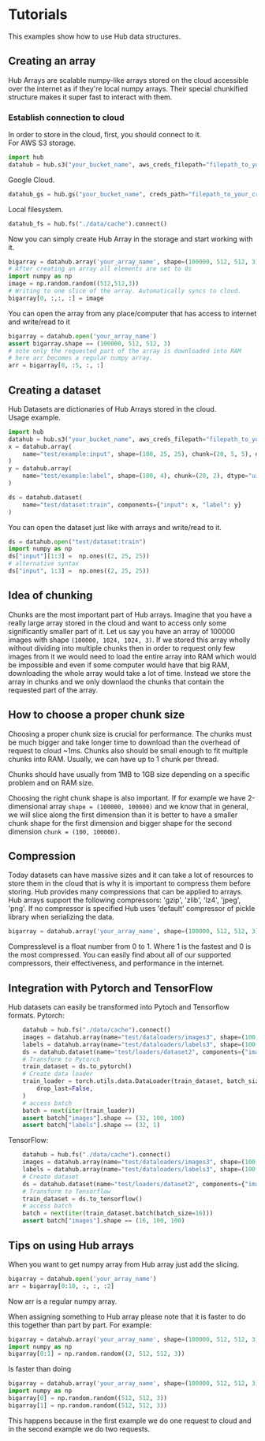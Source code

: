 # Tutorials

This examples show how to use Hub data structures.

## Creating an array
Hub Arrays are scalable numpy-like arrays stored on the cloud accessible over the internet as if they're local numpy arrays. Their special chunkified structure makes it super fast to interact with them.

### Establish connection to cloud 
In order to store in the cloud, first, you should connect to it.  
For AWS S3 storage. 
```python
import hub
datahub = hub.s3("your_bucket_name", aws_creds_filepath="filepath_to_your_credentials").connect()
```
Google Cloud.
```python
datahub_gs = hub.gs("your_bucket_name", creds_path="filepath_to_your_credentials.json").connect()
```

Local filesystem.
```python
datahub_fs = hub.fs("./data/cache").connect()
```

Now you can simply create Hub Array in the storage and start working with it.
```python
bigarray = datahub.array('your_array_name', shape=(100000, 512, 512, 3), chunk=(100, 512, 512, 3), dtype='int32')
# After creating an array all elements are set to 0s
import numpy as np
image = np.random.random((512,512,3))
# Writing to one slice of the array. Automatically syncs to cloud.
bigarray[0, :,:, :] = image
```

You can open the array from any place/computer that has access to internet and write/read to it 
```python
bigarray = datahub.open('your_array_name')
assert bigarray.shape == (100000, 512, 512, 3)
# note only the requested part of the array is downloaded into RAM
# here arr becomes a regular numpy array.
arr = bigarray[0, :5, :, :]
```

## Creating a dataset
Hub Datasets are dictionaries of Hub Arrays stored in the cloud.  
Usage example.

```python
import hub
datahub = hub.s3("your_bucket_name", aws_creds_filepath="filepath_to_your_credentials").connect()
x = datahub.array(
    name="test/example:input", shape=(100, 25, 25), chunk=(20, 5, 5), dtype="uint8"
)
y = datahub.array(
    name="test/example:label", shape=(100, 4), chunk=(20, 2), dtype="uint8"
)

ds = datahub.dataset(
    name="test/dataset:train", components={"input": x, "label": y} 
)
```

You can open the dataset just like with arrays and write/read to it.

```python
ds = datahub.open("test/dataset:train")
import numpy as np
ds["input"][1:3] =  np.ones((2, 25, 25))
# alternative syntax
ds["input", 1:3] =  np.ones((2, 25, 25))
```

## Idea of chunking 
Chunks are the most important part of Hub arrays. Imagine that you have a really large array stored in the cloud and want to access only some significantly smaller part of it. Let us say you have an array of 100000 images with shape ```(100000, 1024, 1024, 3)```. If we stored this array wholly without dividing into multiple chunks then in order to request only few images from it we would need to load the entire array into RAM which would be impossible and even if some computer would have that big RAM, downloading the whole array would take a lot of time. Instead we store the array in chunks and we only downlaod the chunks that contain the requested part of the array.  

## How to choose a proper chunk size
Choosing a proper chunk size is crucial for performance. The chunks must be much bigger and take longer time to download than the overhead of request to cloud ~1ms. Chunks also should be small enough to fit multiple chunks into RAM. Usually, we can have up to 1 chunk per thread. 

Chunks should have usually from 1MB to 1GB size depending on a specific problem and on RAM size.

Choosing the right chunk shape is also important. If for example we have 2-dimensional array ```shape = (100000, 100000)``` and we know that in general, we will slice along the first dimension than it is better to have a smaller chunk shape for the first dimension and bigger shape for the second dimension ```chunk = (100, 100000)```. 

## Compression 
Today datasets can have massive sizes and it can take a lot of resources to store them in the cloud that is why it is important to compress them before storing. Hub provides many compressions that can be applied to arrays. Hub arrays support the following compressors: 'gzip', 'zlib', 'lz4', 'jpeg', 'png'. If no compressor is specified Hub uses 'default' compressor of pickle library when serializing the data. 

```python
bigarray = datahub.array('your_array_name', shape=(100000, 512, 512, 3), chunk=(100, 512, 512, 3), dtype='int32', compress="gzip", compresslevel=0.3)
```

Compresslevel is a float number from 0 to 1. Where 1 is the fastest and 0 is the most compressed. 
You can easily find about all of our supported compressors, their effectiveness, and performance in the internet.  

## Integration with Pytorch and TensorFlow
Hub datasets can easily be transformed into Pytoch and Tensorflow formats.
Pytorch:
```python
    datahub = hub.fs("./data/cache").connect()
    images = datahub.array(name="test/dataloaders/images3", shape=(100, 100, 100), chunk=(1, 100, 100), dtype="uint8")
    labels = datahub.array(name="test/dataloaders/labels3", shape=(100, 1), chunk=(100, 1), dtype="uint8")
    ds = datahub.dataset(name="test/loaders/dataset2", components={"images": images, "labels": labels})
    # Transform to Pytorch
    train_dataset = ds.to_pytorch()
    # Create data loader
    train_loader = torch.utils.data.DataLoader(train_dataset, batch_size=32, num_workers=2, pin_memory=False, shuffle=False,
        drop_last=False,
    )
    # access batch
    batch = next(iter(train_loader))
    assert batch["images"].shape == (32, 100, 100)
    assert batch["labels"].shape == (32, 1)
```

TensorFlow:
```python
    datahub = hub.fs("./data/cache").connect()
    images = datahub.array(name="test/dataloaders/images3", shape=(100, 100, 100), chunk=(1, 100, 100), dtype="uint8")
    labels = datahub.array(name="test/dataloaders/labels3", shape=(100, 1), chunk=(100, 1), dtype="uint8")
    # Create dataset
    ds = datahub.dataset(name="test/loaders/dataset2", components={"images": images, "labels": labels})
    # Transform to Tensorflow
    train_dataset = ds.to_tensorflow()
    # access batch
    batch = next(iter(train_dataset.batch(batch_size=16)))
    assert batch["images"].shape == (16, 100, 100)
```

## Tips on using Hub arrays
When you want to get numpy array from Hub array just add the slicing. 

```python
bigarray = datahub.open('your_array_name')
arr = bigarray[0:10, :, :, :2]
```
Now arr is a regular numpy array. 

When assigning something to Hub array please note that it is faster to do this together than part by part. For example:
```python
bigarray = datahub.array('your_array_name', shape=(100000, 512, 512, 3), chunk=(100, 512, 512, 3), dtype='int32', compress="gzip", compresslevel=0.3)
import numpy as np
bigarray[0:1] = np.random.random((2, 512, 512, 3))
```

Is faster than doing 

```python
bigarray = datahub.array('your_array_name', shape=(100000, 512, 512, 3), chunk=(100, 512, 512, 3), dtype='int32', compress="gzip", compresslevel=0.3)
import numpy as np
bigarray[0] = np.random.random((512, 512, 3))
bigarray[1] = np.random.random((512, 512, 3))
```

This happens because in the first example we do one request to cloud and in the second example we do two requests.  

